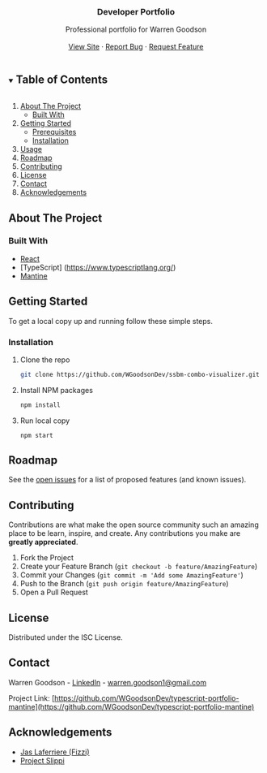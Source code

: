 
<!-- PROJECT LOGO -->
<br />
<p align="center">
  <a href="https://github.com/WGoodsonDev/typescript-portfolio-mantine">
    
  </a>

<h3 align="center">Developer Portfolio</h3>

  <p align="center">
    Professional portfolio for Warren Goodson
    <br />
    <br />
    <a href="http://warrengoodson.tech/">View Site</a>
    ·
    <a href="https://github.com/WGoodsonDev/typescript-portfolio-mantine/issues">Report Bug</a>
    ·
    <a href="https://github.com/WGoodsonDev/typescript-portfolio-mantine">Request Feature</a>
  </p>



<!-- TABLE OF CONTENTS -->
<details open="open">
  <summary><h2 style="display: inline-block">Table of Contents</h2></summary>
  <ol>
    <li>
      <a href="#about-the-project">About The Project</a>
      <ul>
        <li><a href="#built-with">Built With</a></li>
      </ul>
    </li>
    <li>
      <a href="#getting-started">Getting Started</a>
      <ul>
        <li><a href="#prerequisites">Prerequisites</a></li>
        <li><a href="#installation">Installation</a></li>
      </ul>
    </li>
    <li><a href="#usage">Usage</a></li>
    <li><a href="#roadmap">Roadmap</a></li>
    <li><a href="#contributing">Contributing</a></li>
    <li><a href="#license">License</a></li>
    <li><a href="#contact">Contact</a></li>
    <li><a href="#acknowledgements">Acknowledgements</a></li>
  </ol>
</details>



<!-- ABOUT THE PROJECT -->
## About The Project


### Built With

* [React](https://reactjs.org/)
* [TypeScript] (https://www.typescriptlang.org/)
* [Mantine](https://mantine.dev/)



<!-- GETTING STARTED -->
## Getting Started

To get a local copy up and running follow these simple steps.


### Installation

1. Clone the repo
   ```sh
   git clone https://github.com/WGoodsonDev/ssbm-combo-visualizer.git
   ```
2. Install NPM packages
   ```sh
   npm install
   ```
3. Run local copy
   ```shell
   npm start
   ```




<!-- ROADMAP -->
## Roadmap

See the [open issues](https://github.com/WGoodsonDev/typescript-portfolio-mantine/issues) for a list of proposed features (and known issues).



<!-- CONTRIBUTING -->
## Contributing

Contributions are what make the open source community such an amazing place to be learn, inspire, and create. Any contributions you make are **greatly appreciated**.

1. Fork the Project
2. Create your Feature Branch (`git checkout -b feature/AmazingFeature`)
3. Commit your Changes (`git commit -m 'Add some AmazingFeature'`)
4. Push to the Branch (`git push origin feature/AmazingFeature`)
5. Open a Pull Request



<!-- LICENSE -->
## License

Distributed under the ISC License.



<!-- CONTACT -->
## Contact

Warren Goodson - [LinkedIn](https://www.linkedin.com/in/warren-goodson/) - warren.goodson1@gmail.com

Project Link: [https://github.com/WGoodsonDev/typescript-portfolio-mantine](https://github.com/WGoodsonDev/typescript-portfolio-mantine)



<!-- ACKNOWLEDGEMENTS -->
## Acknowledgements

* [Jas Laferriere (Fizzi)](https://github.com/JLaferri)
* [Project Slippi](https://slippi.gg)

